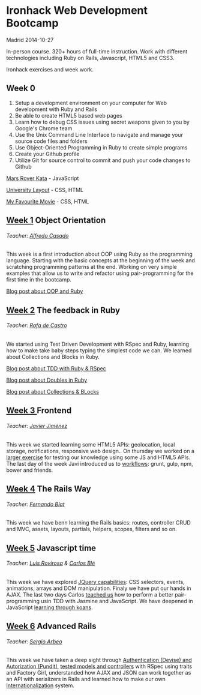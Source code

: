 # Ironhack Web Development Bootcamp
Madrid 2014-10-27

In-person course. 320+ hours of full-time instruction. Work with different technologies including Ruby on Rails, Javascript, HTML5 and CSS3.


Ironhack exercises and week work.

## Week 0
1. Setup a development environment on your computer for Web development with Ruby and Rails
2. Be able to create HTML5 based web pages
3. Learn how to debug CSS issues using secret weapons given to you by Google's Chrome team
4. Use the Unix Command Line Interface to navigate and manage your source code files and folders
5. Use Object-Oriented Programming in Ruby to create simple programs
6. Create your Github profile
7. Utilize Git for source control to commit and push your code changes to Github

[Mars Rover Kata](https://github.com/WyrmxD/mars_rover_kata) - JavaScript 

[University Layout](https://github.com/WyrmxD/university_layout) - CSS, HTML

[My Favourite Movie](https://github.com/WyrmxD/favmovie) - CSS, HTML


## [Week 1](https://github.com/WyrmxD/Ironhack/tree/master/week_01) Object Orientation
###### Teacher: [Alfredo Casado](https://twitter.com/AlfredoCasado)

This week is a first introduction about OOP using Ruby as the programming language. Starting with the basic concepts at the beginning of the week and scratching programming patterns at the end. Working on very simple examples that allow us to write and refactor using pair-programming for the first time in the bootcamp.

[Blog post about OOP and Ruby](http://wyrmxd.wordpress.com/2014/11/02/ironhack-semana-1-programacion-orientada-a-objetos-en-ruby/)

## [Week 2](https://github.com/WyrmxD/Ironhack/tree/master/week_02) The feedback in Ruby
###### Teacher: [Rafa de Castro](https://twitter.com/rafadc)

We started using Test Driven Development with RSpec and Ruby, learning how to make take baby steps typing the simplest code we can. We learned about Collections and Blocks in Ruby.

[Blog post about TDD with Ruby & RSpec](http://wyrmxd.wordpress.com/2014/11/04/ironhack-tdd-en-ruby/)

[Blog post about Doubles in Ruby](http://wyrmxd.wordpress.com/2014/11/06/ironhack-stubs-mocks-spies/)

[Blog post about Collections & BLocks](http://wyrmxd.wordpress.com/2014/11/08/ironhack-colecciones-y-bloques-en-ruby/)

## [Week 3 ](https://github.com/WyrmxD/Ironhack/tree/master/week_03)Frontend
###### Teacher: [Javier Jiménez](https://twitter.com/soyjavi)

This week we started learning some HTML5 APIs: geolocation, local storage, notifications, responsive web design..
On thursday we worked on a [larger exercise](https://github.com/WyrmxD/Ironhack/tree/master/week_03/thursday_project) for testing our knowledge using some JS and HTML5 APIs. The last day of the week Javi introduced us to [workflows](https://github.com/WyrmxD/Ironhack/tree/master/week_03/workflow): grunt, gulp, npm, bower and friends.

## [Week 4](https://github.com/WyrmxD/Ironhack/tree/master/week_04) The Rails Way
###### Teacher: [Fernando Blat](https://twitter.com/ferblape)

This week we have benn learning the Rails basics: routes, controller CRUD and MVC, assets, layouts, partials, helpers, scopes, filters and so on. 

## [Week 5](https://github.com/WyrmxD/Ironhack/tree/master/week_05) Javascript time
###### Teacher: [Luis Rovirosa](https://twitter.com/luisrovirosa) & [Carlos Blé](https://twitter.com/carlosble)

This week we have explored [JQuery capabilities](https://github.com/WyrmxD/Ironhack/tree/master/week_05/jquery): CSS selectors, events, animations, arrays and DOM manipulation. Finaly we have put our hands in AJAX.
The last two days Carlos [teached us](https://twitter.com/PabloLaVegui/status/538491900077293568) how to perform a better pair-programming usin TDD with Jasmine and JavaScript. We have deepened in JavaScript [learning through koans](https://github.com/WyrmxD/Ironhack/tree/master/week_05/jasmine/jsmine).


## [Week 6](https://github.com/WyrmxD/Ironhack/tree/master/week_06) Advanced Rails
###### Teacher: [Sergio Arbeo](https://twitter.com/Serabe)

This week we have taken a deep sight through [Authentication (Devise) and Autorization (Pundit)](https://github.com/WyrmxD/Ironhack/tree/master/week_06/manderley_cast_01), [tested models and controllers](https://github.com/WyrmxD/Ironhack/tree/master/week_06/manderley_cast_04) with RSpec using traits and Factory Girl, understanded how AJAX and JSON can work together as an API with serializers in Rails and learned how to make our own [Internationalization](https://github.com/WyrmxD/Ironhack/tree/master/week_06/manderley_cast) system.
